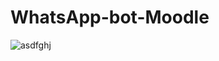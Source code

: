 # WhatsApp-bot-Moodle

![asdfghj](https://user-images.githubusercontent.com/54213349/111723836-eff59400-8842-11eb-983f-51073a33c241.PNG)

